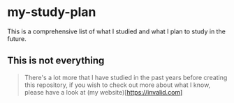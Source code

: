 # my-study-plan

This is a comprehensive list of what I studied and what I plan to study in the future.

## This is not everything
> There's a lot more that I have studied in the past years before creating this repository, if you wish to check out more about what I know, please have a look at (my website)[https://invalid.com]
